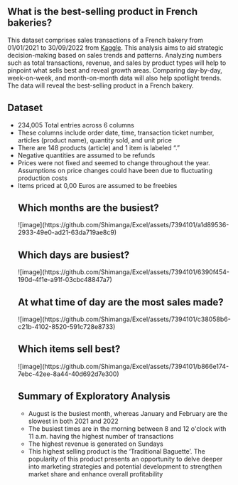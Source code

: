 <H2>What is the best-selling product in French bakeries?</H2>

This dataset comprises sales transactions of a French bakery from 01/01/2021 to 30/09/2022 from <a href="https://www.kaggle.com/datasets/matthieugimbert/french-bakery-daily-sales">Kaggle</a>. This analysis aims to aid strategic decision-making based on sales trends and patterns. Analyzing numbers such as total transactions, revenue, and sales by product types will help to pinpoint what sells best and reveal growth areas. Comparing day-by-day, week-on-week, and month-on-month data will also help spotlight trends. The data will reveal the best-selling product in a French bakery.

<H2>Dataset</H2>
<ul>
<li> 234,005 Total entries across 6 columns</li>
<li>These columns include order date, time, transaction ticket number, articles (product name), quantity sold, and unit price</li>
<li>There are 148 products (article) and 1 item is labeled “.”</li>
<li>Negative quantities are assumed to be refunds</li>
<li>Prices were not fixed and seemed to change throughout the year. Assumptions on price changes could have been due to fluctuating production costs</li>
<li>Items priced at 0,00 Euros are assumed to be freebies</li>

<H2>Which months are the busiest?</H2>
![image](https://github.com/Shimanga/Excel/assets/7394101/a1d89536-2933-49e0-ad21-63da719ae8c9)

<H2>Which days are busiest?</H2>
![image](https://github.com/Shimanga/Excel/assets/7394101/6390f454-190d-4f1e-a91f-03cbc48847a7)

<H2>At what time of day are the most sales made?</H2>
![image](https://github.com/Shimanga/Excel/assets/7394101/c38058b6-c21b-4102-8520-591c728e8733)

<H2>Which items sell best? </H2>
![image](https://github.com/Shimanga/Excel/assets/7394101/b866e174-7ebc-42ee-8a44-40d692d7e300)

<H2>Summary of Exploratory Analysis</H2>

<ul>
<li>August is the busiest month, whereas January and February are the slowest in both 2021 and 2022</li>
<li>The busiest times are in the morning between 8 and 12 o'clock with 11 a.m. having the highest number of transactions</li>
<li>The highest revenue is generated on Sundays</li>
<li>This highest selling product is the ‘Traditional Baguette’. The popularity of this product presents an opportunity to delve deeper into marketing strategies and potential development to strengthen market share and enhance overall profitability</li>
</ul>


